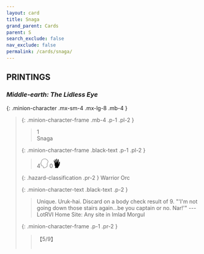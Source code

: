 ```yaml
---
layout: card
title: Snaga
grand_parent: Cards
parent: S
search_exclude: false
nav_exclude: false
permalink: /cards/snaga/
---
```


## PRINTINGS


### _Middle-earth: The Lidless Eye_

{: .minion-character .mx-sm-4 .mx-lg-8 .mb-4 }
> {: .minion-character-frame .mb-4 .p-1 .pl-2 }
> > <div class="hazard-mp">1</div>
> > <div class="card-name">Snaga</div>
>
> {: .minion-character-frame .black-text .p-1 .pl-2 }
> > 4![](/assets/images/mind.svg) 0![](/assets/images/di.svg)
>
> {: .hazard-classification .pr-2 }
> Warrior Orc
>
> {: .minion-character-text .black-text .p-2 }
> > Unique. Uruk-hai. Discard on a body check result of 9.  "'I'm not going down those stairs again...be you captain or no. Nar!'" ---LotRVI  Home Site: Any site in Imlad Morgul 
>
> {: .minion-character-frame .p-1 .pr-2 }
> > <div class="card-shield">【5/9】</div>
> > <div class="card-corruption-white">&nbsp;</div>
